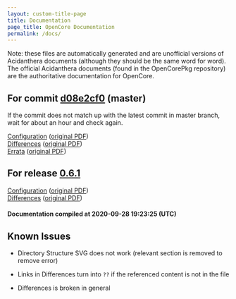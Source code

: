 ```yaml
---
layout: custom-title-page
title: Documentation
page_title: OpenCore Documentation
permalink: /docs/
---
```

Note: these files are automatically generated and are unofficial versions of Acidanthera documents (although they should be the same word for word). The official Acidanthera documents (found in the OpenCorePkg repository) are the authoritative documentation for OpenCore.

## For commit [d08e2cf0](https://github.com/acidanthera/OpenCorePkg/tree/d08e2cf0b1cf3dbc8edfa6fd5b266eaf5aea5689) (master)

If the commit does not match up with the latest commit in master branch, wait for about an hour and check again.

[Configuration](latest/Configuration.html) ([original PDF](https://github.com/acidanthera/OpenCorePkg/blob/d08e2cf0b1cf3dbc8edfa6fd5b266eaf5aea5689/Docs/Configuration.pdf))
<br>
[Differences](latest/Differences.html) ([original PDF](https://github.com/acidanthera/OpenCorePkg/blob/d08e2cf0b1cf3dbc8edfa6fd5b266eaf5aea5689/Docs/Differences/Differences.pdf))
<br>
[Errata](latest/Errata.html) ([original PDF](https://github.com/acidanthera/OpenCorePkg/blob/d08e2cf0b1cf3dbc8edfa6fd5b266eaf5aea5689/Docs/Errata/Errata.pdf))

## For release [0.6.1](https://github.com/acidanthera/OpenCorePkg/tree/0.6.1)

[Configuration](release/Configuration.html) ([original PDF](https://github.com/acidanthera/OpenCorePkg/blob/0.6.1/Docs/Configuration.pdf))
<br>
[Differences](release/Differences.html) ([original PDF](https://github.com/acidanthera/OpenCorePkg/blob/0.6.1/Docs/Differences/Differences.pdf))

#### Documentation compiled at 2020-09-28 19:23:25 (UTC)

## Known Issues

* Directory Structure SVG does not work (relevant section is removed to remove error)

* Links in Differences turn into `??` if the referenced content is not in the file

* Differences is broken in general
